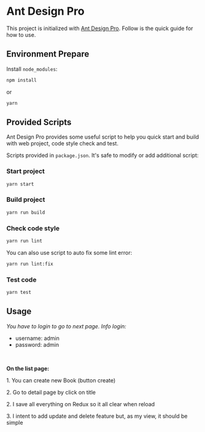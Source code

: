 # Ant Design Pro

This project is initialized with [Ant Design Pro](https://pro.ant.design). Follow is the quick guide for how to use.

## Environment Prepare

Install `node_modules`:

```bash
npm install
```

or

```bash
yarn
```

## Provided Scripts

Ant Design Pro provides some useful script to help you quick start and build with web project, code style check and test.

Scripts provided in `package.json`. It's safe to modify or add additional script:

### Start project

```bash
yarn start
```

### Build project

```bash
yarn run build
```

### Check code style

```bash
yarn run lint
```

You can also use script to auto fix some lint error:

```bash
yarn run lint:fix
```

### Test code

```bash
yarn test
```

## Usage

_You have to login to go to next page. Info login:_

- username: admin
- password: admin

<br/>

**On the list page:**

<p>1. You can create new Book (button create)</p>
<p>2. Go to detail page by click on title</p>
<p>2. I save all everything on Redux so it all clear when reload</p>
<p>3. I intent to add update and delete feature but, as my view, it should be simple</p>
